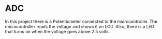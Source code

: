 # ADC

In this project there is a Potentiometer connected to the microcontroller.
The microcontroller reads the voltage and shows it on LCD.
Also, there is a LED that turns on when the voltage goes above 2.5 volts.

<img src=""  />

